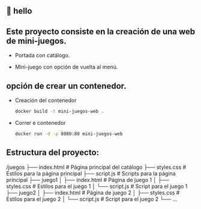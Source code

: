 ## 👋 hello

## Este proyecto consiste en la creación de una web de mini-juegos.

- Portada con catálogo.

- Mini-juego con opción de vuelta al menú.

## opción de crear un contenedor.

- Creación del contenedor

    ```bash
    docker build -t mini-juegos-web .

    ```

- Correr e contenedor

    ```bash
    docker run -d -p 8080:80 mini-juegos-web

    ```

## Estructura del proyecto:

/juegos
  ├── index.html        # Página principal del catálogo
  ├── styles.css        # Estilos para la página principal
  ├── script.js         # Scripts para la página principal
  ├── juego1
  │   ├── index.html    # Página de juego 1
  │   ├── styles.css    # Estilos para el juego 1
  │   └── script.js     # Script para el juego 1
  ├── juego2
  │   ├── index.html    # Página de juego 2
  │   ├── styles.css    # Estilos para el juego 2
  │   └── script.js     # Script para el juego 2
  └── ...
